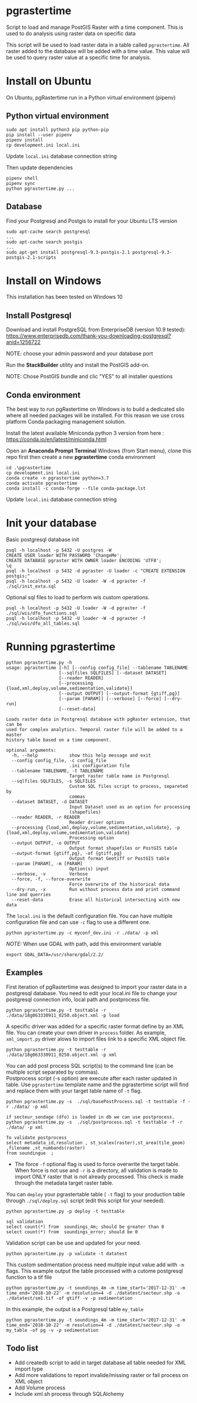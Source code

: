 # pgrastertime
Script to load and manage PostGIS Raster with a time component. This is used
to do analysis using raster data on specific data

This script will be used to load raster data in a table called `pgrastertime`.
All raster added to the database will be added with a time value. This value
will be used to query raster value at a specific time for analysis.


# Install on Ubuntu

On Ubuntu, pgRastertime run in a Python virtual environment (pipenv)

## Python virtual environment

```
sudo apt install python3 pip python-pip
pip install --user pipenv
pipenv install
cp development.ini local.ini
```
Update `local.ini` database connection string

Then update dependencies

```
pipenv shell
pipenv sync
python pgrastertime.py ...
```

## Database

Find your Postgresql and Postgis to install for your Ubuntu LTS version

```
sudo apt-cache search postgresql
...
sudo apt-cache search postgis
...
sudo apt-get install postgresql-9.3-postgis-2.1 postgresql-9.3-postgis-2.1-scripts
```

# Install on Windows

This installation has been tested on Windows 10

## Install Postgresql 

Download and install PostgreSQL from EnterpriseDB (version 10.9 tested): https://www.enterprisedb.com/thank-you-downloading-postgresql?anid=1256722

NOTE: choose your admin password and your database port

Run the **StackBuilder** utility and install the PostGIS add-on.

NOTE: Chose PostGIS bundle and clic "YES" to all installer questions

## Conda environment

The best way to run pgRastertime on Windows is to build a dedicated silo where all needed packages will be installed.  For this reason we use cross platform Conda packaging management solution.

Install the latest available Miniconda python 3 version from here :  https://conda.io/en/latest/miniconda.html
 
Open an **Anaconda Prompt Terminal** Windows (from Start menu), clone this repo first then create a new **pgrastertime** conda environment


```
cd .\pgrastertime
cp development.ini local.ini
conda create -n pgrastertime python=3.7
conda activate pgrastertime
conda install -c conda-forge --file conda-package.lst
```

Update `local.ini` database connection string

# Init your database

Basic postgresql database init

```
psql -h localhost -p 5432 -U postgres -W
CREATE USER loader WITH PASSWORD 'ChangeMe';
CREATE DATABASE pgraster WITH OWNER loader ENCODING 'UTF8';
\q
psql -h localhost -p 5432 -d pgraster -U loader -c "CREATE EXTENSION postgis;"
psql -h localhost -p 5432 -U loader -W -d pgraster -f ./sql/init_exta.sql
```

Optional sql files to load to perform wis custom operations.

```
psql -h localhost -p 5432 -U loader -W -d pgraster -f ./sql/wis/dfo_functions.sql
psql -h localhost -p 5432 -U loader -W -d pgraster -f ./sql/wis/dfo_all_tables.sql
```

# Running pgrastertime

```
python pgrastertime.py -h
usage: pgrastertime [-h] [--config config_file] --tablename TABLENAME
                    [--sqlfiles SQLFILES] [--dataset DATASET]
                    [--reader READER]
                    [--processing {load,xml,deploy,volume,sedimentation,validate}]
                    [--output OUTPUT] [--output-format {gtiff,pg}]
                    [--param [PARAM]] [--verbose] [--force] [--dry-run]
                    [--reset-data]

Loads raster data in Postgresql database with pgRaster extension, that can be
used for complex analytics. Temporal raster file will be added to a master
history table based on a time component.

optional arguments:
  -h, --help            show this help message and exit
  --config config_file, -c config_file
                        .ini configuration file
  --tablename TABLENAME, -t TABLENAME
                        Target raster table name in Postgresql
  --sqlfiles SQLFILES, -s SQLFILES
                        Custom SQL files script to process, separeted by
                        commas
  --dataset DATASET, -d DATASET
                        Input Dataset used as an option for processing
                        (shapefiles)
  --reader READER, -r READER
                        Reader driver options
  --processing {load,xml,deploy,volume,sedimentation,validate}, -p {load,xml,deploy,volume,sedimentation,validate}
                        Processing option
  --output OUTPUT, -o OUTPUT
                        Output format shapefiles or PostGIS table
  --output-format {gtiff,pg}, -of {gtiff,pg}
                        Output format Geotiff or PostGIS table
  --param [PARAM], -m [PARAM]
                        Option(s) input
  --verbose, -v         Verbose
  --force, -f, --force-overwrite
                        Force overwrite of the historical data
  --dry-run, -x         Run without process data and print command line and querries
  --reset-data          Erase all historical intersecting with new data
```

The `local.ini` is the default configuration file.  You can have multiple configuration file and 
can use `-c` flag to use a different one.

```
python pgrastertime.py -c myconf_dev.ini -r ./data/ -p xml
```

*NOTE:* When use GDAL with path, add this environment variable
```
export GDAL_DATA=/usr/share/gdal/2.2/
```

## Examples

First iteration of pgRastertime was designed to import your raster data in a postgresql database.  You need to 
edit your local.ini file to change your postgresql connection info, local path and postprocess file. 

```
python pgrastertime.py -t testtable -r ./data/18g063330911_0250.object.xml -p load
```

A specific driver was added for a specific raster format define by an XML file. You can create your own 
driver in `process` folder.  As example, `xml_import.py` driver alows to import files link to a specific XML object file.

```
python pgrastertime.py -t testtable -r ./data/18g063330911_0250.object.xml -p xml
```

You can add post process SQL script(s) to the command line (can be multiple script separated by commas).  
Postprocess script (-s option) are execute after each raster updated in table.  Use `pgrastertime` template
name and the pgrastertime script will find and replace them with your target table name of `-t` flag. 

```
python pgrastertime.py -s  ./sql/basePostProcess.sql -t testtable -f -r ./data/ -p xml

if secteur_sondage (dfo) is loaded in db we can use postprocess.
python pgrastertime.py -s  ./sql/postprocess.sql -t testtable -f -r ./data/ -p xml

To validate postprocess
select metadata_id,resolution , st_scalex(raster),st_area(tile_geom) ,filename ,st_numbands(raster) 
from soundingue  ;

```

 * The force `-f` optional flag is used to force overwrite the target table.  When force is not use and `-r` is a directory, all validation is made to import ONLY raster that is not already processed.  This check is made through the metadata target raster table.

You can `deploy` your pgrastertable table ( `-t` flag) to your production table through `./sql/deploy.sql` script (edit this
script for your needed).  

```
python pgrastertime.py -p deploy -t testtable

sql validation
select count(*) from  soundings_4m; should be greater than 0
select count(*) from  soundings_error; should be 0
```

Validation script can be use and updated for your need.

```
python pgrastertime.py -p validate -t datatest
```

This custom sedimentation process need multiple input value add with `-m` flags.  This example output the table processed with a cutome postgresql function to a tif file

```
python pgrastertime.py -t soundings_4m -m time_start='2017-12-31' -m time_end='2018-10-22' -m resolution=4 -d ./datatest/secteur.shp -o ./datatest/sm1.tif -of gtiff -v -p sedimentation
```

In this example, the output is a Postgresql table `my_table`

```
python pgrastertime.py -t soundings_4m -m time_start='2017-12-31' -m time_end='2018-10-22' -m resolution=4 -d ./datatest/secteur.shp -o my_table -of pg -v -p sedimentation
```

## Todo list

 * Add createdb script to add in target database all table needed for XML import type
 * Add more validations to report invalide/missing raster or fail process on XML object  
 * Add Volume  process
 * Include xml.sh process through SQLAlchemy




